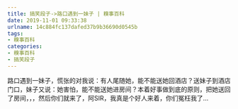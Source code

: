 ```yaml
---
title: 搞笑段子->路口遇到一妹子 | 糗事百科
date: 2019-11-01 09:33:38
urlname: 14c884fc137dafed37b9b36690d0545b
tags: 
- 糗事百科
categories:
- 糗事百科
- 搞笑段子
---
```

路口遇到一妹子，慌张的对我说：有人尾随她，能不能送她回酒店？送妹子到酒店门口，妹子又说：她害怕，能不能送她进房间？本着好事做到底的原则，把她送回了房间，，，然后你们就来了，阿SIR，我真是个好人来着，你们冤枉我了…


